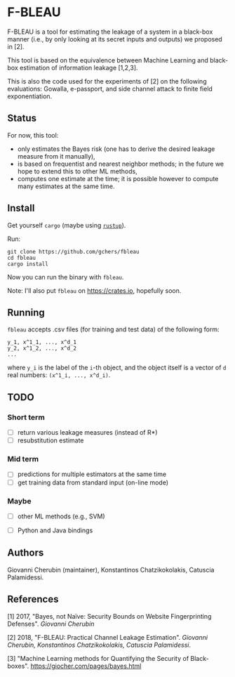 # F-BLEAU

F-BLEAU is a tool for estimating the leakage of a system in a black-box manner
(i.e., by only looking at its secret inputs and outputs) we proposed in [2].

This tool is based on the equivalence between Machine Learning and black-box
estimation of information leakage [1,2,3].

This is also the code used for the experiments of [2] on the following
evaluations: Gowalla, e-passport, and side channel attack to finite field
exponentiation.


## Status

For now, this tool:
- only estimates the Bayes risk (one has to derive the desired leakage measure
  from it manually),
- is based on frequentist and nearest neighbor methods; in the future we hope
  to extend this to other ML methods,
- computes one estimate at the time; it is possible however to compute
  many estimates at the same time.


## Install

Get yourself `cargo` (maybe using [`rustup`](https://rustup.rs/)).

Run:

```
git clone https://github.com/gchers/fbleau
cd fbleau
cargo install
```

Now you can run the binary with `fbleau`.

Note: I'll also put `fbleau` on https://crates.io, hopefully soon.

## Running

`fbleau` accepts .csv files (for training and test data) of the following
form:

    y_1, x^1_1, ..., x^d_1
    y_2, x^1_2, ..., x^d_2
    ...

where `y_i` is the label of the `i`-th object, and the object itself is
a vector of `d` real numbers: `(x^1_i, ..., x^d_i)`.

## TODO

### Short term

- [ ] return various leakage measures (instead of R*)
- [ ] resubstitution estimate

### Mid term

- [ ] predictions for multiple estimators at the same time
- [ ] get training data from standard input (on-line mode)

### Maybe

- [ ] other ML methods (e.g., SVM)
- [ ] Python and Java bindings


## Authors

Giovanni Cherubin (maintainer), Konstantinos Chatzikokolakis, Catuscia Palamidessi.

## References

[1] 2017, "Bayes, not Naïve: Security Bounds on Website Fingerprinting Defenses". _Giovanni Cherubin_

[2] 2018, "F-BLEAU: Practical Channel Leakage Estimation". _Giovanni Cherubin, Konstantinos Chatzikokolakis, Catuscia Palamidessi_.

[3] "Machine Learning methods for Quantifying the Security of Black-boxes". https://giocher.com/pages/bayes.html
